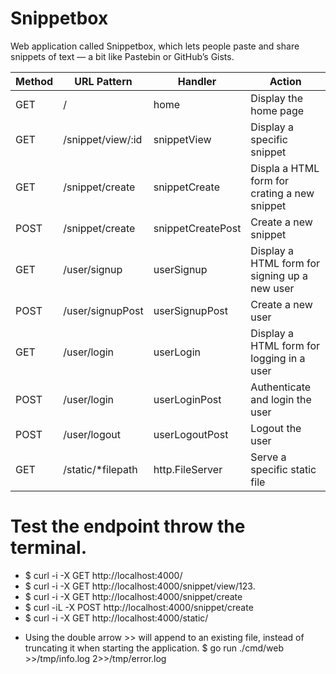 # Snippetbox
Web application called Snippetbox, which lets people paste
and share snippets of text — a bit like Pastebin or GitHub’s Gists.

| **Method** | **URL Pattern**   | **Handler**       | **Action**                                    |
|------------|-------------------|-------------------|-----------------------------------------------|
| GET        | /                 |  home             | Display the home page                         |
| GET        | /snippet/view/:id | snippetView       | Display a specific snippet                    |
| GET        | /snippet/create   | snippetCreate     | Displa a HTML form for crating a new snippet  |
| POST       | /snippet/create   | snippetCreatePost | Create a new snippet                          |
| GET        | /user/signup      | userSignup        | Display a HTML form for signing up a new user |
| POST       | /user/signupPost  | userSignupPost    | Create a new user                             |
| GET        | /user/login       | userLogin         | Display a HTML form for logging in a user     |
| POST       | /user/login       | userLoginPost     | Authenticate and login the user               |
| POST       | /user/logout      | userLogoutPost    | Logout the user                               |
| GET        | /static/*filepath | http.FileServer   | Serve a specific static file                  |

# Test the endpoint throw the terminal.
* $ curl -i -X GET  http://localhost:4000/
* $ curl -i -X GET  http://localhost:4000/snippet/view/123.
* $ curl -i -X GET http://localhost:4000/snippet/create
* $ curl -iL -X POST http://localhost:4000/snippet/create
* $ curl -i -X GET http://localhost:4000/static/


- Using the double arrow >> will append to an existing file, instead of truncating it
when starting the application.
$ go run ./cmd/web >>/tmp/info.log 2>>/tmp/error.log